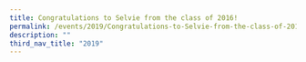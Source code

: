 ```yaml
---
title: Congratulations to Selvie from the class of 2016!
permalink: /events/2019/Congratulations-to-Selvie-from-the-class-of-2016/
description: ""
third_nav_title: "2019"
---
```

